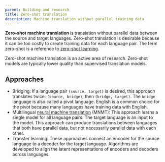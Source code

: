 ```yaml
---
parent: Building and research
title: Zero-shot translation
description: Machine translation without parallel training data
---
```


**Zero-shot machine translation** is translation without parallel data between the source and target languages.
Zero-shot translation is desirable because it can be too costly to create training data for each language pair.
The term zero-shot is a reference to [zero-shot learning](https://en.wikipedia.org/wiki/Zero-shot_learning).

Zero-shot machine translation is an active area of research.
Zero-shot models are typically lower quality than supervised translation models.

## Approaches

- Bridging: If a language pair `(source, target)` is desired, this approach translates twice: `(source, bridge)`, then `(bridge, target)`. The `bridge` language is also called a pivot language. English is a common choice for the pivot because many languages have training data with English.
- Multilingual [neural machine translation](/approaches/neural-machine-translation.md) (MNMT): This approach learns a single model for all language pairs. The target language is an input to the model. This approach can produce translations between languages that both have parallel data, but not necessarily parallel data with each other. 
- Transfer learning: These approaches connect an encoder for the source language to a decoder for the target language. Algorithms are developed to align the latent representations of encoders and decoders across languages.

